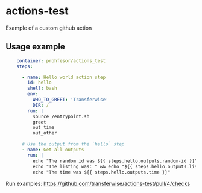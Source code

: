 # actions-test
Example of a custom github action

## Usage example
```yml
    container: prohfesor/actions_test
    steps:

      - name: Hello world action step
        id: hello
        shell: bash
        env:
          WHO_TO_GREET: 'Transferwise'
          DIR: /
        run: |
          source /entrypoint.sh
          greet
          out_time
          out_other

      # Use the output from the `hello` step
      - name: Get all outputs
        run: |
          echo "The random id was ${{ steps.hello.outputs.random-id }}"
          echo "The listing was: " && echo "${{ steps.hello.outputs.listing }}"
          echo "The time was ${{ steps.hello.outputs.time }}"
```

Run examples: https://github.com/transferwise/actions-test/pull/4/checks